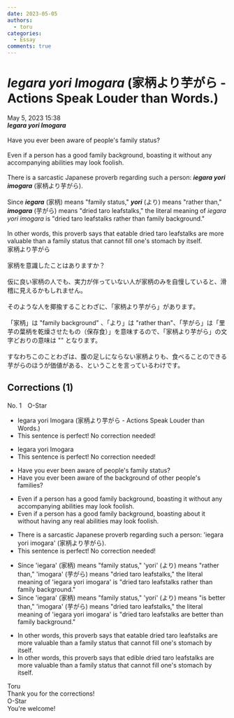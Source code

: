 ```yaml
---
date: 2023-05-05
authors:
  - toru
categories:
  - Essay
comments: true
---
```


# <strong><em>Iegara yori Imogara</strong></em> (家柄より芋がら - Actions Speak Louder than Words.)
<div class="date">May 5, 2023 15:38</div>
<div id="post"><div id="body_show_ori">
<strong><em>Iegara yori Imogara</strong></em><br/><br/>Have you ever been aware of people's family status?<br/><br/>Even if a person has a good family background, boasting it without any accompanying abilities may look foolish.<br/><br/>There is a sarcastic Japanese proverb regarding such a person: <strong><em>iegara yori imogara</em></strong> (家柄より芋がら).<br/><br/>Since <strong><em>iegara</em></strong> (家柄) means "family status," <strong><em>yori</em></strong> (より) means "rather than," <strong><em>imogara</em></strong> (芋がら) means "dried taro leafstalks," the literal meaning of <em>iegara yori imogara</em> is "dried taro leafstalks rather than family background."<br/><br/>In other words, this proverb says that eatable dried taro leafstalks are more valuable than a family status that cannot fill one's stomach by itself.
</div></div>

<!-- more -->

<div id="post_ja"><div id="body_show_mo">
家柄より芋がら<br/><br/>家柄を意識したことはありますか？<br/><br/>仮に良い家柄の人でも、実力が伴っていない人が家柄のみを自慢していると、滑稽に見えるかもしれません。<br/><br/>そのような人を揶揄することわざに、「家柄より芋がら」があります。<br/><br/>「家柄」は "family background" 、「より」は "rather than"、「芋がら」は「里芋の葉柄を乾燥させたもの（保存食）」を意味するので、「家柄より芋がら」の文字どおりの意味は "" となります。<br/><br/>すなわちこのことわざは、腹の足しにならない家柄よりも、食べることのできる芋がらのほうが価値がある、ということを言っているわけです。
</div></div>

## Corrections (1)
<div id="block"><div class="first_name"> No. 1　<span class="just_name">O-Star</span></div><div id="block2">
<ul class="correction_field">
<li class="incorrect">Iegara yori Imogara (家柄より芋がら - Actions Speak Louder than Words.)</li>
<li class="corrected perfect">This sentence is perfect! No correction needed!</li>
</ul>
<ul class="correction_field">
<li class="incorrect">Iegara yori Imogara</li>
<li class="corrected perfect">This sentence is perfect! No correction needed!</li>
</ul>
<ul class="correction_field">
<li class="incorrect">Have you ever been aware of people's family status?</li>
<li class="corrected correct">
Have you ever been aware of <span class="f_bold">the background of other people's families?</span>
</li>
</ul>
<ul class="correction_field">
<li class="incorrect">Even if a person has a good family background, boasting it without any accompanying abilities may look foolish.</li>
<li class="corrected correct">
Even if a person has a good family background, boasting <span class="f_bold">about </span>it <span class="f_bold">without having any real abilities </span>may look foolish.
</li>
</ul>
<ul class="correction_field">
<li class="incorrect">There is a sarcastic Japanese proverb regarding such a person: 'iegara yori imogara' (家柄より芋がら).</li>
<li class="corrected perfect">This sentence is perfect! No correction needed!</li>
</ul>
<ul class="correction_field">
<li class="incorrect">Since 'iegara' (家柄) means "family status," 'yori' (より) means "rather than," 'imogara' (芋がら) means "dried taro leafstalks," the literal meaning of 'iegara yori imogara' is "dried taro leafstalks rather than family background."</li>
<li class="corrected correct">
Since 'iegara' (家柄) means "family status," 'yori' (より) means <span class="f_bold">"is better than," </span>'imogara' (芋がら) means "dried taro leafstalks," the literal meaning of 'iegara yori imogara' is "dried taro leafstalks<span class="f_bold"> are better </span>than family background."
</li>
</ul>
<ul class="correction_field">
<li class="incorrect">In other words, this proverb says that eatable dried taro leafstalks are more valuable than a family status that cannot fill one's stomach by itself.</li>
<li class="corrected correct">
In other words, this proverb says that <span class="f_bold">edible </span>dried taro leafstalks are more valuable than a family status that cannot fill one's stomach by itself.
</li>
</ul>
</div><div class="name"><span class="just_name">Toru</span><br>
Thank you for the corrections!
</div>
<div class="name"><span class="just_name">O-Star</span><br>
You're welcome!
</div>
</div>

